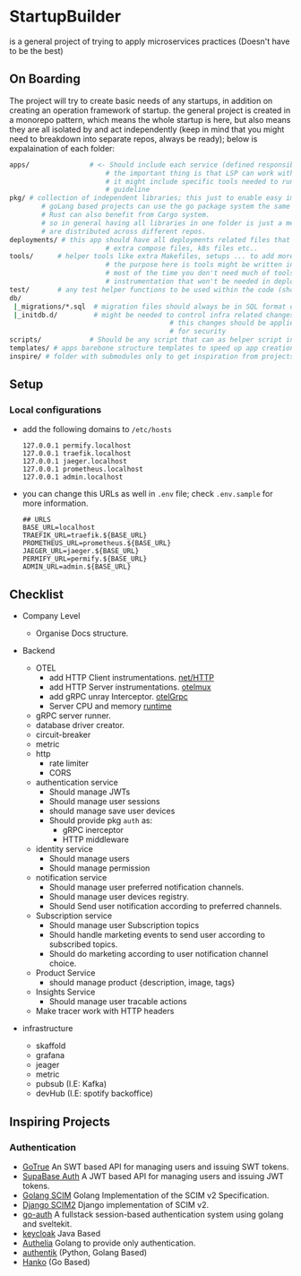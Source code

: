 # StartupBuilder
is a general project of trying to apply microservices practices (Doesn't have to be the best)

## On Boarding

The project will try to create basic needs of any startups, in addition on creating an operation framework of startup.
the general project is created in a monorepo pattern, which means the whole startup is here, but also means they are all
isolated by and act independently (keep in mind that you might need to breakdown into separate repos, always be ready);
below is expalaination of each folder:
```bash
apps/				# <- Should include each service (defined responsibility) each app has it's own language.
						# the important thing is that LSP can work within that directory as if it's separate repo.
						# it might include specific tools needed to run the app. each app must be containerized and providing deployment
						# guideline
pkg/ # collection of independent libraries; this just to enable easy importing at the begging of any project, JS/TS monorepo can take the advantage of this by configuration.
		# goLang based projects can use the go package system the same way by init each folder.
		# Rust can also benefit from Cargo system.
		# so in general having all libraries in one folder is just a metaphor for now as if those
		# are distributed across different repos.
deployments/ # this app should have all deployments related files that are not tools, example: Dockerfile,
						# extra compose files, k8s files etc..
tools/      # helper tools like extra Makefiles, setups ... to add more functions to environment runner, or test runner.
						# the purpose here is tools might be written in other language, like python app create environment files
						# most of the time you don't need much of tools, except maybe add extra compose files for testing
						# instrumentation that won't be needed in deployments, or maybe needed for local runners only.
test/       # any test helper functions to be used within the code (should be the same language as app).
db/
 |_migrations/*.sql  # migration files should always be in SQL format only
 |_initdb.d/         # might be needed to control infra related changes to the database on local
										# this changes should be applied MANUALLY only on production environments
										# for security
scripts/            # Should be any script that can as helper script in running the application related only. example (run tests in specific way, run codecoverage) but if you are creating codecoverage tool you should add it to /tools.
templates/ # apps barebone structure templates to speed up app creation. (this can be ignored in general).
inspire/ # folder with submodules only to get inspiration from projects with LSP working.
```
## Setup

### Local configurations

* add the following domains to `/etc/hosts`
    ```hosts
    127.0.0.1 permify.localhost
    127.0.0.1 traefik.localhost
    127.0.0.1 jaeger.localhost
    127.0.0.1 prometheus.localhost
    127.0.0.1 admin.localhost
    ```

* you can change this URLs as well in `.env` file; check `.env.sample` for more information.
    ```env
    ## URLS
    BASE_URL=localhost
    TRAEFIK_URL=traefik.${BASE_URL}
    PROMETHEUS_URL=prometheus.${BASE_URL}
    JAEGER_URL=jaeger.${BASE_URL}
    PERMIFY_URL=permify.${BASE_URL}
    ADMIN_URL=admin.${BASE_URL}
    ```
## Checklist

- Company Level
    - Organise Docs structure.
- Backend
	- OTEL
		- add HTTP Client instrumentations. [net/HTTP](https://github.com/open-telemetry/opentelemetry-go-contrib/tree/main/instrumentation/net/http)
		- add HTTP Server instrumentations. [otelmux](https://github.com/open-telemetry/opentelemetry-go-contrib/tree/main/instrumentation/github.com/gorilla/mux/otelmux)
		- add gRPC unray Interceptor. [otelGrpc](https://github.com/open-telemetry/opentelemetry-go-contrib/tree/main/instrumentation/google.golang.org/grpc/otelgrpc)
		- Server CPU and memory [runtime](https://github.com/open-telemetry/opentelemetry-go-contrib/tree/main/instrumentation/runtime)
	- gRPC server runner.
	- database driver creator.
	- circuit-breaker
	- metric
    - http
        - rate limiter
        - CORS
	- authentication service
		- Should manage JWTs
		- Should manage user sessions
		- should manage save user devices
		- Should provide pkg `auth` as:
			- gRPC inerceptor
			- HTTP middleware
	- identity service
		- Should manage users
		- Should manage permission
	- notification service
		- Should manage user preferred notification channels.
		- Should manage user devices registry.
		- Should Send user notification according to preferred channels.
	- Subscription service
		- Should manage user Subscription topics
		- Should handle marketing events to send user according to subscribed topics.
		- Should do marketing according to user notification channel choice.
	- Product Service
		- should manage product {description, image, tags}
	- Insights Service
		- Should manage user tracable actions
	- Make tracer work with HTTP headers

- infrastructure
	- skaffold
	- grafana
	- jeager
	- metric
	- pubsub (I.E: Kafka)
	- devHub (I.E: spotify backoffice)

## Inspiring Projects

### Authentication

- [GoTrue](https://github.com/netlify/gotrue) An SWT based API for managing users and issuing SWT tokens.
- [SupaBase Auth](https://github.com/supabase/auth) A JWT based API for managing users and issuing JWT tokens.
- [Golang SCIM](https://github.com/elimity-com/scim) Golang Implementation of the SCIM v2 Specification.
- [Django SCIM2](https://github.com/15five/django-scim2) Django implementation of SCIM v2.
- [go-auth](https://github.com/Sirneij/go-auth) A fullstack session-based authentication system using golang and sveltekit.
- [keycloak](https://github.com/keycloak/keycloak) Java Based
- [Authelia](https://github.com/authelia/authelia) Golang to provide only authentication.
- [authentik](https://github.com/goauthentik/authentik) (Python, Golang Based)
- [Hanko](https://github.com/teamhanko/hanko) (Go Based)

